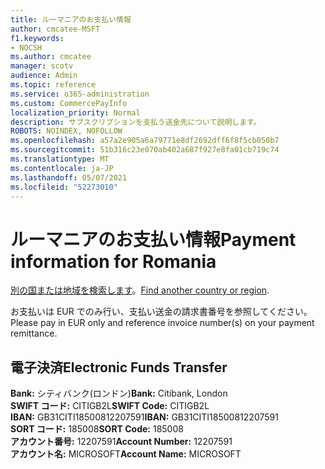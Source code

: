 ```yaml
---
title: ルーマニアのお支払い情報
author: cmcatee-MSFT
f1.keywords:
- NOCSH
ms.author: cmcatee
manager: scotv
audience: Admin
ms.topic: reference
ms.service: o365-administration
ms.custom: CommercePayInfo
localization_priority: Normal
description: サブスクリプションを支払う送金先について説明します。
ROBOTS: NOINDEX, NOFOLLOW
ms.openlocfilehash: a57a2e905a6a79771e8df2692dff6f8f5cb050b7
ms.sourcegitcommit: 51b316c23e070ab402a687f927e8fa01cb719c74
ms.translationtype: MT
ms.contentlocale: ja-JP
ms.lasthandoff: 05/07/2021
ms.locfileid: "52273010"
---
```

# <a name="payment-information-for-romania"></a><span data-ttu-id="7d7c7-103">ルーマニアのお支払い情報</span><span class="sxs-lookup"><span data-stu-id="7d7c7-103">Payment information for Romania</span></span>

<span data-ttu-id="7d7c7-104">[別の国または地域を検索します](../billing-and-payments/pay-for-your-subscription.md)。</span><span class="sxs-lookup"><span data-stu-id="7d7c7-104">[Find another country or region](../billing-and-payments/pay-for-your-subscription.md).</span></span>

<span data-ttu-id="7d7c7-105">お支払いは EUR でのみ行い、支払い送金の請求書番号を参照してください。</span><span class="sxs-lookup"><span data-stu-id="7d7c7-105">Please pay in EUR only and reference invoice number(s) on your payment remittance.</span></span>

## <a name="electronic-funds-transfer"></a><span data-ttu-id="7d7c7-106">電子決済</span><span class="sxs-lookup"><span data-stu-id="7d7c7-106">Electronic Funds Transfer</span></span>

<span data-ttu-id="7d7c7-107">**Bank:** シティバンク(ロンドン)</span><span class="sxs-lookup"><span data-stu-id="7d7c7-107">**Bank:** Citibank, London</span></span>  
<span data-ttu-id="7d7c7-108">**SWIFT コード:** CITIGB2L</span><span class="sxs-lookup"><span data-stu-id="7d7c7-108">**SWIFT Code:** CITIGB2L</span></span>  
<span data-ttu-id="7d7c7-109">**IBAN:** GB31CITI18500812207591</span><span class="sxs-lookup"><span data-stu-id="7d7c7-109">**IBAN:** GB31CITI18500812207591</span></span>  
<span data-ttu-id="7d7c7-110">**SORT コード:** 185008</span><span class="sxs-lookup"><span data-stu-id="7d7c7-110">**SORT Code:** 185008</span></span>  
<span data-ttu-id="7d7c7-111">**アカウント番号:** 12207591</span><span class="sxs-lookup"><span data-stu-id="7d7c7-111">**Account Number:** 12207591</span></span>  
<span data-ttu-id="7d7c7-112">**アカウント名:** MICROSOFT</span><span class="sxs-lookup"><span data-stu-id="7d7c7-112">**Account Name:** MICROSOFT</span></span>